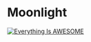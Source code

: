 # Moonlight

[![Everything Is AWESOME](https://img.youtube.com/vi/Rr8rOIkPrRM/0.jpg)](https://www.youtube.com/watch?v=Rr8rOIkPrRM "Everything Is AWESOME")
